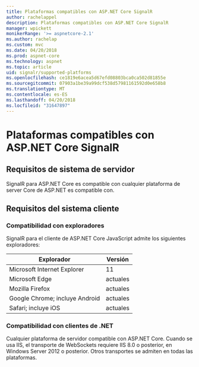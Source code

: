 ```yaml
---
title: Plataformas compatibles con ASP.NET Core SignalR
author: rachelappel
description: Plataformas compatibles con ASP.NET Core SignalR
manager: wpickett
monikerRange: '>= aspnetcore-2.1'
ms.author: rachelap
ms.custom: mvc
ms.date: 04/20/2018
ms.prod: aspnet-core
ms.technology: aspnet
ms.topic: article
uid: signalr/supported-platforms
ms.openlocfilehash: ce1819e6acea5d67efd08803bca0ca502d81855e
ms.sourcegitcommit: 07903a1be39a99dcf538d57981161592d0e658b8
ms.translationtype: MT
ms.contentlocale: es-ES
ms.lasthandoff: 04/20/2018
ms.locfileid: "31647897"
---
```

# <a name="aspnet-core-signalr-supported-platforms"></a>Plataformas compatibles con ASP.NET Core SignalR

## <a name="server-system-requirements"></a>Requisitos de sistema de servidor

SignalR para ASP.NET Core es compatible con cualquier plataforma de server Core de ASP.NET es compatible con.

## <a name="client-system-requirements"></a>Requisitos del sistema cliente

### <a name="browser-support"></a>Compatibilidad con exploradores

SignalR para el cliente de ASP.NET Core JavaScript admite los siguientes exploradores:

| Explorador | Versión |
| ------- | ------- |
| Microsoft Internet Explorer | 11 |
| Microsoft Edge | actuales |
| Mozilla Firefox | actuales |
| Google Chrome; incluye Android | actuales |
| Safari; incluye iOS | actuales |
 
### <a name="net-client-support"></a>Compatibilidad con clientes de .NET

Cualquier plataforma de servidor compatible con ASP.NET Core. Cuando se usa IIS, el transporte de WebSockets requiere IIS 8.0 o posterior, en Windows Server 2012 o posterior. Otros transportes se admiten en todas las plataformas.